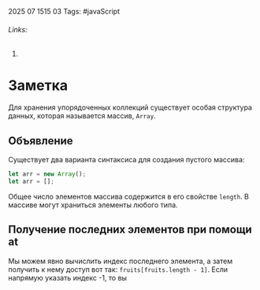2025 07 1515 03
Tags: #javaScript 
###### Links: 
1) 
# Заметка
Для хранения упорядоченных коллекций существует особая структура данных, которая называется массив, `Array`.
## Объявление
Существует два варианта синтаксиса для создания пустого массива:
```js
let arr = new Array();
let arr = [];
```
Общее число элементов массива содержится в его свойстве `length`. В массиве могут храниться элементы любого типа.
## Получение последних элементов при помощи at
Мы можем явно вычислить индекс последнего элемента, а затем получить к нему доступ вот так: `fruits[fruits.length - 1]`. Если напрямую указать индекс -1, то вы